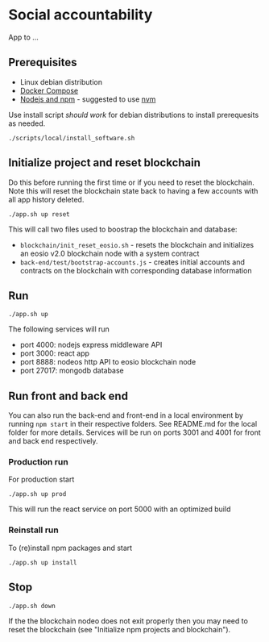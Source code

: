 # Social accountability

App to ...

## Prerequisites

- Linux debian distribution
- [Docker Compose](http://docs.docker.com/compose/)
- [Nodejs and npm](https://nodejs.org) - suggested to use [nvm](https://github.com/nvm-sh/nvm)

Use install script _should work_ for debian distributions to install prerequesits as needed.

`./scripts/local/install_software.sh`

## Initialize project and reset blockchain

Do this before running the first time or if you need to reset the blockchain. Note this will reset the blockchain state back to having a few accounts with all app history deleted.

`./app.sh up reset`

This will call two files used to boostrap the blockchain and database:

- `blockchain/init_reset_eosio.sh` - resets the blockchain and initializes an eosio v2.0 blockchain node with a system contract
- `back-end/test/bootstrap-accounts.js` - creates initial accounts and contracts on the blockchain with corresponding database information

## Run

`./app.sh up`

The following services will run

- port 4000: nodejs express middleware API
- port 3000: react app
- port 8888: nodeos http API to eosio blockchain node
- port 27017: mongodb database

## Run front and back end

You can also run the back-end and front-end in a local environment by running `npm start` in their respective folders. See README.md for the local folder for more details. Services will be run on ports 3001 and 4001 for front and back end respectively.

### Production run
For production start

`./app.sh up prod`

This will run the react service on port 5000 with an optimized build

### Reinstall run
To (re)install npm packages and start

`./app.sh up install`

## Stop

`./app.sh down`

If the the blockchain nodeo does not exit properly then you may need to reset the blockchain (see "Initialize npm projects and blockchain").